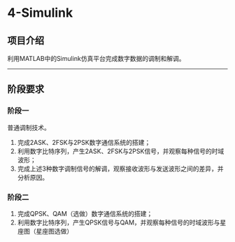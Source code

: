 # 4-Simulink

## 项目介绍

利用MATLAB中的Simulink仿真平台完成数字数据的调制和解调。

---

## 阶段要求

### 阶段一

普通调制技术。

1. 完成2ASK、2FSK与2PSK数字通信系统的搭建；
2. 利用数字比特序列，产生2ASK、2FSK与2PSK信号，并观察每种信号的时域波形；
3. 完成上述3种数字调制信号的解调，观察接收波形与发送波形之间的差异，并分析原因。

### 阶段二

1. 完成QPSK、QAM（选做）数字通信系统的搭建；
2. 利用数字比特序列，产生QPSK信号与QAM，并观察每种信号的时域波形与星座图（星座图选做）
